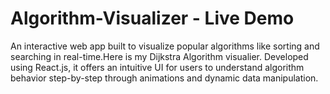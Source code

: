 # Algorithm-Visualizer - Live Demo
An interactive web app built to visualize popular algorithms like sorting and searching in real-time.Here is my Dijkstra Algorithm visualier. Developed using React.js, it offers an intuitive UI for users to understand algorithm behavior step-by-step through animations and dynamic data manipulation.


